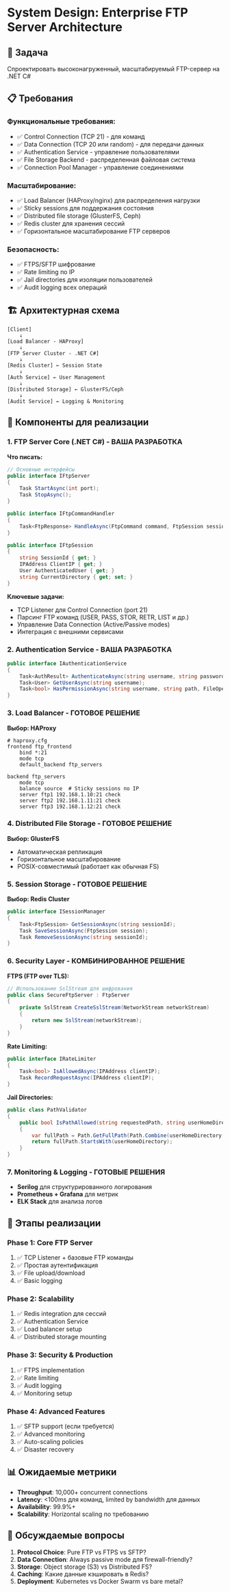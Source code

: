 # System Design: Enterprise FTP Server Architecture

## 🎯 Задача
Спроектировать высоконагруженный, масштабируемый FTP-сервер на .NET C#

## 📋 Требования

### Функциональные требования:
- ✅ Control Connection (TCP 21) - для команд
- ✅ Data Connection (TCP 20 или random) - для передачи данных  
- ✅ Authentication Service - управление пользователями
- ✅ File Storage Backend - распределенная файловая система
- ✅ Connection Pool Manager - управление соединениями

### Масштабирование:
- ✅ Load Balancer (HAProxy/nginx) для распределения нагрузки
- ✅ Sticky sessions для поддержания состояния
- ✅ Distributed file storage (GlusterFS, Ceph)
- ✅ Redis cluster для хранения сессий
- ✅ Горизонтальное масштабирование FTP серверов

### Безопасность:
- ✅ FTPS/SFTP шифрование
- ✅ Rate limiting по IP
- ✅ Jail directories для изоляции пользователей  
- ✅ Audit logging всех операций

## 🏗️ Архитектурная схема

```
[Client] 
    ↓
[Load Balancer - HAProxy]
    ↓
[FTP Server Cluster - .NET C#]
    ↓
[Redis Cluster] ← Session State
    ↓
[Auth Service] ← User Management
    ↓
[Distributed Storage] ← GlusterFS/Ceph
    ↓
[Audit Service] ← Logging & Monitoring
```

## 🔧 Компоненты для реализации

### 1. **FTP Server Core (.NET C#)** - ВАША РАЗРАБОТКА
**Что писать:**
```csharp
// Основные интерфейсы
public interface IFtpServer
{
    Task StartAsync(int port);
    Task StopAsync();
}

public interface IFtpCommandHandler  
{
    Task<FtpResponse> HandleAsync(FtpCommand command, FtpSession session);
}

public interface IFtpSession
{
    string SessionId { get; }
    IPAddress ClientIP { get; }
    User AuthenticatedUser { get; }
    string CurrentDirectory { get; set; }
}
```

**Ключевые задачи:**
- TCP Listener для Control Connection (port 21)
- Парсинг FTP команд (USER, PASS, STOR, RETR, LIST и др.)
- Управление Data Connection (Active/Passive modes)
- Интеграция с внешними сервисами

### 2. **Authentication Service** - ВАША РАЗРАБОТКА
```csharp
public interface IAuthenticationService
{
    Task<AuthResult> AuthenticateAsync(string username, string password);
    Task<User> GetUserAsync(string username);
    Task<bool> HasPermissionAsync(string username, string path, FileOperation operation);
}
```

### 3. **Load Balancer** - ГОТОВОЕ РЕШЕНИЕ
**Выбор: HAProxy**
```haproxy
# haproxy.cfg
frontend ftp_frontend
    bind *:21
    mode tcp
    default_backend ftp_servers

backend ftp_servers
    mode tcp
    balance source  # Sticky sessions по IP
    server ftp1 192.168.1.10:21 check
    server ftp2 192.168.1.11:21 check
    server ftp3 192.168.1.12:21 check
```

### 4. **Distributed File Storage** - ГОТОВОЕ РЕШЕНИЕ  
**Выбор: GlusterFS**
- Автоматическая репликация
- Горизонтальное масштабирование
- POSIX-совместимый (работает как обычная FS)

### 5. **Session Storage** - ГОТОВОЕ РЕШЕНИЕ
**Выбор: Redis Cluster**
```csharp
public interface ISessionManager
{
    Task<FtpSession> GetSessionAsync(string sessionId);
    Task SaveSessionAsync(FtpSession session);
    Task RemoveSessionAsync(string sessionId);
}
```

### 6. **Security Layer** - КОМБИНИРОВАННОЕ РЕШЕНИЕ

**FTPS (FTP over TLS):**
```csharp
// Использование SslStream для шифрования
public class SecureFtpServer : FtpServer
{
    private SslStream CreateSslStream(NetworkStream networkStream)
    {
        return new SslStream(networkStream);
    }
}
```

**Rate Limiting:**
```csharp
public interface IRateLimiter
{
    Task<bool> IsAllowedAsync(IPAddress clientIP);
    Task RecordRequestAsync(IPAddress clientIP);
}
```

**Jail Directories:**
```csharp
public class PathValidator
{
    public bool IsPathAllowed(string requestedPath, string userHomeDirectory)
    {
        var fullPath = Path.GetFullPath(Path.Combine(userHomeDirectory, requestedPath));
        return fullPath.StartsWith(userHomeDirectory);
    }
}
```

### 7. **Monitoring & Logging** - ГОТОВЫЕ РЕШЕНИЯ
- **Serilog** для структурированного логирования
- **Prometheus + Grafana** для метрик
- **ELK Stack** для анализа логов

## 🚀 Этапы реализации

### Phase 1: Core FTP Server
1. ✅ TCP Listener + базовые FTP команды
2. ✅ Простая аутентификация
3. ✅ File upload/download
4. ✅ Basic logging

### Phase 2: Scalability  
1. ✅ Redis integration для сессий
2. ✅ Authentication Service
3. ✅ Load balancer setup
4. ✅ Distributed storage mounting

### Phase 3: Security & Production
1. ✅ FTPS implementation
2. ✅ Rate limiting
3. ✅ Audit logging
4. ✅ Monitoring setup

### Phase 4: Advanced Features
1. ✅ SFTP support (если требуется)
2. ✅ Advanced monitoring
3. ✅ Auto-scaling policies
4. ✅ Disaster recovery

## 📊 Ожидаемые метрики

- **Throughput**: 10,000+ concurrent connections
- **Latency**: <100ms для команд, limited by bandwidth для данных
- **Availability**: 99.9%+
- **Scalability**: Horizontal scaling по требованию

## 🤔 Обсуждаемые вопросы

1. **Protocol Choice**: Pure FTP vs FTPS vs SFTP?
2. **Data Connection**: Always passive mode для firewall-friendly?
3. **Storage**: Object storage (S3) vs Distributed FS?
4. **Caching**: Какие данные кэшировать в Redis?
5. **Deployment**: Kubernetes vs Docker Swarm vs bare metal?
